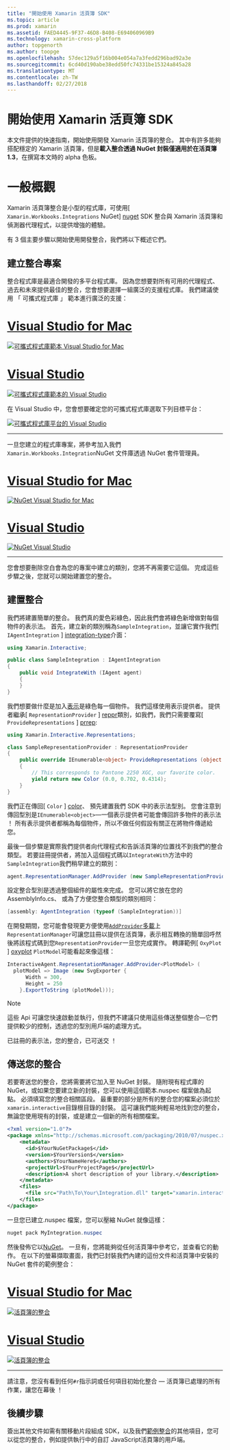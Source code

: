 ```yaml
---
title: "開始使用 Xamarin 活頁簿 SDK"
ms.topic: article
ms.prod: xamarin
ms.assetid: FAED4445-9F37-46D8-B408-E694060969B9
ms.technology: xamarin-cross-platform
author: topgenorth
ms.author: toopge
ms.openlocfilehash: 57dec129a5f16b004e054a7a3fedd296bad92a3e
ms.sourcegitcommit: 6cd40d190abe38edd50fc74331be15324a845a28
ms.translationtype: MT
ms.contentlocale: zh-TW
ms.lasthandoff: 02/27/2018
---
```

# <a name="getting-started-with-the-xamarin-workbooks-sdk"></a>開始使用 Xamarin 活頁簿 SDK

本文件提供的快速指南，開始使用開發 Xamarin 活頁簿的整合。 其中有許多能夠搭配穩定的 Xamarin 活頁簿，但是**載入整合透過 NuGet 封裝僅適用於在活頁簿 1.3**，在撰寫本文時的 alpha 色板。

# <a name="general-overview"></a>一般概觀

Xamarin 活頁簿整合是小型的程式庫，可使用[ `Xamarin.Workbooks.Integrations` NuGet] [ nuget] SDK 整合與 Xamarin 活頁簿和偵測器代理程式，以提供增強的體驗。

有 3 個主要步驟以開始使用開發整合，我們將以下概述它們。

## <a name="creating-the-integration-project"></a>建立整合專案

整合程式庫是最適合開發的多平台程式庫。 因為您想要對所有可用的代理程式、 過去和未來提供最佳的整合，您會想要選擇一組廣泛的支援程式庫。 我們建議使用 「 可攜式程式庫 」 範本進行廣泛的支援：

# <a name="visual-studio-for-mactabvsmac"></a>[Visual Studio for Mac](#tab/vsmac)

[![可攜式程式庫範本 Visual Studio for Mac](images/xamarin-studio-pcl.png)](images/xamarin-studio-pcl.png)

# <a name="visual-studiotabvswin"></a>[Visual Studio](#tab/vswin)

[![可攜式程式庫範本的 Visual Studio](images/visual-studio-pcl.png)](images/visual-studio-pcl.png)

在 Visual Studio 中，您會想要確定您的可攜式程式庫選取下列目標平台：

[![可攜式程式庫平台的 Visual Studio](images/visual-studio-pcl-platforms.png)](images/visual-studio-pcl-platforms.png)

-----

一旦您建立的程式庫專案，將參考加入我們`Xamarin.Workbooks.Integration`NuGet 文件庫透過 NuGet 套件管理員。

# <a name="visual-studio-for-mactabvsmac"></a>[Visual Studio for Mac](#tab/vsmac)

[![NuGet Visual Studio for Mac](images/xamarin-studio-nuget.png)](images/xamarin-studio-nuget.png)

# <a name="visual-studiotabvswin"></a>[Visual Studio](#tab/vswin)

[![NuGet Visual Studio](images/visual-studio-nuget.png)](images/visual-studio-nuget.png)

-----

您會想要刪除空白會為您的專案中建立的類別，您將不再需要它這個。 完成這些步驟之後，您就可以開始建置您的整合。

## <a name="building-an-integration"></a>建置整合

我們將建置簡單的整合。 我們真的愛色彩綠色，因此我們會將綠色新增做對每個物件的表示法。 首先，建立新的類別稱為`SampleIntegration`，並讓它實作我們[ `IAgentIntegration` ] [ integration-type]介面：

```csharp
using Xamarin.Interactive;

public class SampleIntegration : IAgentIntegration
{
    public void IntegrateWith (IAgent agent)
    {
    }
}
```

我們想要做什麼是加入[表示](~/tools/workbooks/sdk/representations.md)是綠色每一個物件。 我們這樣使用表示提供者。 提供者繼承[ `RepresentationProvider` ] [ reppr]類別，如我們，我們只需要覆寫[ `ProvideRepresentations` ] [ prrep]:

```csharp
using Xamarin.Interactive.Representations;

class SampleRepresentationProvider : RepresentationProvider
{
    public override IEnumerable<object> ProvideRepresentations (object obj)
    {
        // This corresponds to Pantone 2250 XGC, our favorite color.
        yield return new Color (0.0, 0.702, 0.4314);
    }
}
```

我們正在傳回[ `Color` ] [ color]、 預先建置我們 SDK 中的表示法型別。
您會注意到傳回型別是`IEnumerable<object>`&mdash;一個表示提供者可能會傳回許多物件的表示法 ！ 所有表示提供者都稱為每個物件，所以不做任何假設有關正在將物件傳遞給您。

最後一個步驟是實際我們提供者向代理程式和告訴活頁簿的位置找不到我們的整合類型。 若要註冊提供者，將加入這個程式碼以`IntegrateWith`方法中的`SampleIntegration`我們稍早建立的類別：

```csharp
agent.RepresentationManager.AddProvider (new SampleRepresentationProvider ());
```

設定整合型別是透過整個組件的屬性來完成。 您可以將它放在您的 AssemblyInfo.cs、 或為了方便您整合類型的類別相同：

```csharp
[assembly: AgentIntegration (typeof (SampleIntegration))]
````

在開發期間，您可能會發現更方便使用[`AddProvider`多載][ addprovider]上`RepresentationManager`可讓您註冊以提供在活頁簿，表示相互轉換的簡單回呼然後將該程式碼到您`RepresentationProvider`一旦您完成實作。 轉譯範例[ `OxyPlot` ] [ oxyplot] `PlotModel`可能看起來像這樣：

```csharp
InteractiveAgent.RepresentationManager.AddProvider<PlotModel> (
  plotModel => Image (new SvgExporter {
      Width = 300,
      Height = 250
    }.ExportToString (plotModel)));
```

> [!NOTE]
> 這些 Api 可讓您快速啟動並執行，但我們不建議只使用這些傳送整個整合&mdash;它們提供較少的控制，透過您的型別用戶端的處理方式。

已註冊的表示法，您的整合，已可送交 ！

## <a name="shipping-your-integration"></a>傳送您的整合

若要寄送您的整合，您將需要將它加入至 NuGet 封裝。
隨附現有程式庫的 NuGet，或如果您要建立新的封裝，您可以使用這個範本.nuspec 檔案做為起點。
必須填寫您的整合相關區段。 最重要的部分是所有的整合您的檔案必須位於`xamarin.interactive`目錄根目錄的封裝。 這可讓我們能夠輕易地找到您的整合，無論您使用現有的封裝，或是建立一個新的所有相關檔案。

```xml
<?xml version="1.0"?>
<package xmlns="http://schemas.microsoft.com/packaging/2010/07/nuspec.xsd">
    <metadata>
      <id>$YourNuGetPackage$</id>
      <version>$YourVersion$</version>
      <authors>$YourNameHere$</authors>
      <projectUrl>$YourProjectPage$</projectUrl>
      <description>A short description of your library.</description>
    </metadata>
    <files>
      <file src="Path\To\Your\Integration.dll" target="xamarin.interactive" />
    </files>
</package>
```

一旦您已建立.nuspec 檔案，您可以壓縮 NuGet 就像這樣：

```csharp
nuget pack MyIntegration.nuspec
```

然後發佈它以[NuGet][nugetorg]。 一旦有，您將能夠從任何活頁簿中參考它，並查看它的動作。 在以下的螢幕擷取畫面，我們已封裝我們內建的這份文件和活頁簿中安裝的 NuGet 套件的範例整合：

# <a name="visual-studio-for-mactabvsmac"></a>[Visual Studio for Mac](#tab/vsmac)

[![活頁簿的整合](images/mac-workbooks-integrated.png)](images/mac-workbooks-integrated.png)

# <a name="visual-studiotabvswin"></a>[Visual Studio](#tab/vswin)

[![活頁簿的整合](images/windows-workbooks-integrated.png)](images/windows-workbooks-integrated.png)

-----

請注意，您沒有看到任何`#r`指示詞或任何項目初始化整合 — 活頁簿已處理的所有作業，讓您在幕後 ！

## <a name="next-steps"></a>後續步驟

簽出其他文件如需有關移動片段組成 SDK，以及我們[範例整合](~/tools/workbooks/samples/index.md)的其他項目，您可以從您的整合，例如提供執行中的自訂 JavaScript活頁簿的用戶端。

[integration-type]: /api/type/Xamarin.Interactive.IAgentIntegration/
[repman-api]: /api/type/Xamarin.Interactive.Representations.IRepresentationManager/
[color]: /api/type/Xamarin.Interactive.Representations.Color/
[xir]: /api/namespace/Xamarin.Interactive.Representations/
[reppr]: /api/type/Xamarin.Interactive.Representations.RepresentationProvider/
[prrep]: /api/member/Xamarin.Interactive.Representations.RepresentationProvider.ProvideRepresentations/p/System.Object/
[nugetorg]: https://nuget.org
[nuget]: https://nuget.org/packages/Xamarin.Workbooks.Integration
[addprovider]: /api/member/Xamarin.Interactive.Representations.IRepresentationManager.AddProvider/
[oxyplot]: http://www.oxyplot.org/
